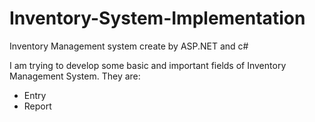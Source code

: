 # Inventory-System-Implementation

Inventory Management system create by ASP.NET and c#

I am trying to develop some basic and important fields of Inventory Management System. They are:

- Entry
- Report

